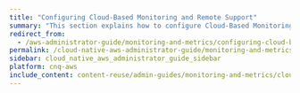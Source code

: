```yaml
---
title: "Configuring Cloud-Based Monitoring and Remote Support"
summary: "This section explains how to configure Cloud-Based Monitoring and Remote Support for your Qumulo cluster."
redirect_from:
  - /aws-administrator-guide/monitoring-and-metrics/configuring-cloud-based-monitoring-remote-support.html
permalink: /cloud-native-aws-administrator-guide/monitoring-and-metrics/configuring-cloud-based-monitoring-remote-support.html
sidebar: cloud_native_aws_administrator_guide_sidebar
platform: cnq-aws
include_content: content-reuse/admin-guides/monitoring-and-metrics/cloud-based-monitoring-remote-support.md
---
```

